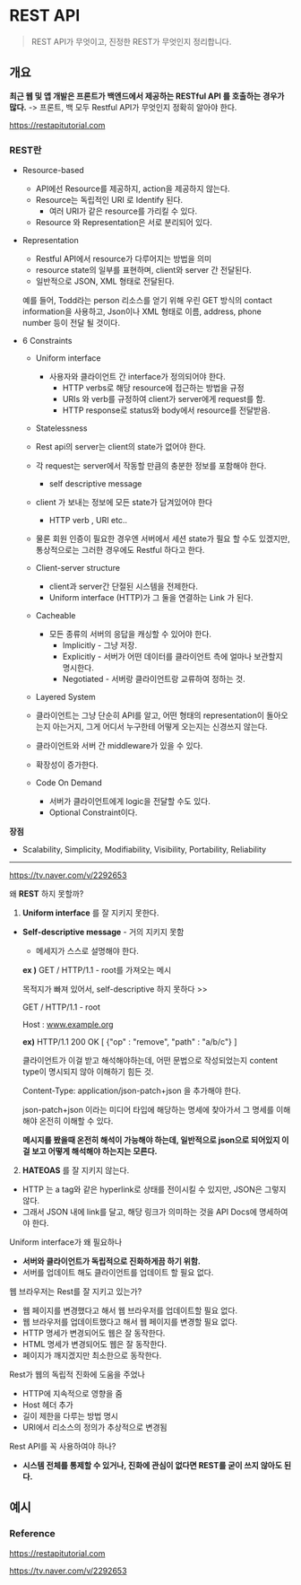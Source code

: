 # REST API

> REST API가 무엇이고, 진정한 REST가 무엇인지 정리합니다.



## 개요



**최근 웹 및 앱 개발은 프론트가 백엔드에서 제공하는 RESTful API 를 호출하는 경우가 많다.** -> 프론트, 백 모두 Restful API가 무엇인지 정확히 알아야 한다.



https://restapitutorial.com

### REST란

- Resource-based

  - API에선 Resource를 제공하지, action을 제공하지 않는다.
  - Resource는 독립적인 URI 로 Identify 된다.
    - 여러 URI가 같은 resource를 가리킬 수 있다.
  - Resource 와 Representation은 서로 분리되어 있다.

- Representation

  - Restful API에서 resource가 다루어지는 방법을 의미
  - resource state의 일부를 표현하며, client와 server 간 전달된다.
  - 일반적으로 JSON, XML 형태로 전달된다.

  예를 들어, Todd라는 person 리소스를 얻기 위해 우린 GET 방식의 contact information을 사용하고, Json이나 XML 형태로 이름, address, phone number 등이 전달 될 것이다.

- 6 Constraints

  - Uniform interface
    - 사용자와 클라이언트 간 interface가 정의되어야 한다.
      - HTTP verbs로 해당 resource에 접근하는 방법을 규정
      - URIs 와 verb를 규정하여 client가 server에게 request를 함. 
      - HTTP response로 status와 body에서 resource를 전달받음.
  -  Statelessness
    - Rest api의 server는 client의 state가 없어야 한다.
    - 각 request는 server에서 작동할 만큼의 충분한 정보를 포함해야 한다.
      - self descriptive message
    - client 가 보내는 정보에 모든 state가 담겨있어야 한다
      - HTTP verb , URI etc..
    - 물론 회원 인증이 필요한 경우엔 서버에서 세션 state가 필요 할 수도 있겠지만, 통상적으로는 그러한 경우에도 Restful 하다고 한다.

  - Client-server structure
    - client과 server간 단절된 시스템을 전제한다.
    - Uniform interface (HTTP)가 그 둘을 연결하는 Link 가 된다.
  - Cacheable
    - 모든 종류의 서버의 응답을 캐싱할 수 있어야 한다.
      - Implicitly - 그냥 저장.
      - Explicitly - 서버가 어떤 데이터를 클라이언트 측에 얼마나 보관할지 명시한다.
      - Negotiated - 서버랑 클라이언트랑 교류하여 정하는 것.
  -  Layered System
    - 클라이언트는 그냥 단순히 API를 알고, 어떤 형태의 representation이 돌아오는지 아는거지, 그게 어디서 누구한테 어떻게 오는지는 신경쓰지 않는다.
    - 클라이언트와 서버 간 middleware가 있을 수 있다.
    - 확장성이 증가한다.
  - Code On Demand
    - 서버가 클라이언트에게 logic을 전달할 수도 있다.
    - Optional Constraint이다.



**장점**

- Scalability, Simplicity, Modifiability, Visibility, Portability, Reliability



---------------



https://tv.naver.com/v/2292653

왜 **REST** 하지 못할까?

1) **Uniform interface** 를 잘 지키지 못한다.

- **Self-descriptive message** - 거의 지키지 못함

  - 메세지가 스스로 설명해야 한다.

  **ex )** GET / HTTP/1.1 - root를 가져오는 메시

  목적지가 빠져 있어서, self-descriptive 하지 못하다 >>

  GET / HTTP/1.1 - root

  Host : www.example.org

  **ex)** HTTP/1.1 200 OK [ {"op" : "remove", "path" : "a/b/c"} ]

  클라이언트가 이걸 받고 해석해야하는데, 어떤 문법으로 작성되었는지 content type이 명시되지 않아 이해하기 힘든 것.

  Content-Type: application/json-patch+json 을 추가해야 한다.

  json-patch+json 이라는 미디어 타입에 해당하는 명세에 찾아가서 그 명세를 이해해야 온전히 이해할 수 있다.

  **메시지를 봤을때 온전히 해석이 가능해야 하는데, 일반적으로 json으로 되어있지 이걸 보고 어떻게 해석해야 하는지는 모른다.**



2) **HATEOAS** 를 잘 지키지 않는다.

- HTTP 는 a tag와 같은 hyperlink로 상태를 전이시킬 수 있지만, JSON은 그렇지 않다.
- 그래서 JSON 내에 link를 달고, 해당 링크가 의미하는 것을 API Docs에 명세하여야 한다.



Uniform interface가 왜 필요하나

- **서버와 클라이언트가 독립적으로 진화하게끔 하기 위함.**
- 서버를 업데이트 해도 클라이언트를 업데이트 할 필요 없다.



웹 브라우저는 Rest를 잘 지키고 있는가?
* 웹 페이지를 변경했다고 해서 웹 브라우저를 업데이트할 필요 없다.
* 웹 브라우저를 업데이트했다고 해서 웹 페이지를 변경할 필요 없다.
* HTTP 명세가 변경되어도 웹은 잘 동작한다.
* HTML 명세가 변경되어도 웹은 잘 동작한다.
* 페이지가 깨지겠지만 최소한으로 동작한다.



Rest가 웹의 독립적 진화에 도움을 주었나
* HTTP에 지속적으로 영향을 줌
* Host 헤더 추가
* 길이 제한을 다루는 방법 명시
* URI에서 리소스의 정의가 추상적으로 변경됨



Rest API를 꼭 사용하여야 하나?

* **시스템 전체를 통제할 수 있거나, 진화에 관심이 없다면 REST를 굳이 쓰지 않아도 된다.**



## 예시





### Reference

https://restapitutorial.com

https://tv.naver.com/v/2292653

